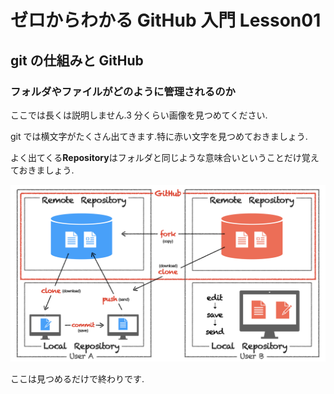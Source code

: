 # ゼロからわかる GitHub 入門 Lesson01

## git の仕組みと GitHub

### フォルダやファイルがどのように管理されるのか

ここでは長くは説明しません.3 分くらい画像を見つめてください.

git では横文字がたくさん出てきます.特に赤い文字を見つめておきましょう.

よく出てくる**Repository**はフォルダと同じような意味合いということだけ覚えておきましょう.

![image](why-github.jpeg)

ここは見つめるだけで終わりです.

